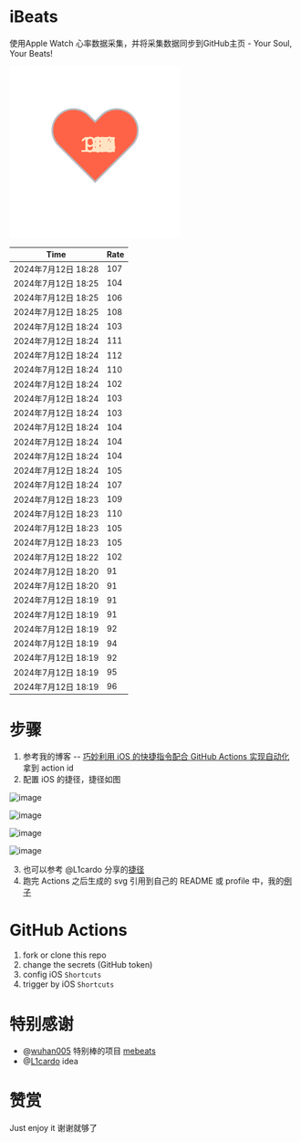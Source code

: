 # iBeats
使用Apple Watch 心率数据采集，并将采集数据同步到GitHub主页 - Your Soul, Your Beats!

![](./files/heart.svg)

<!--START_SECTION:my_heart_rate-->
| Time | Rate | 
 | ---- | ---- | 
| 2024年7月12日 18:28 | 107 |
| 2024年7月12日 18:25 | 104 |
| 2024年7月12日 18:25 | 106 |
| 2024年7月12日 18:25 | 108 |
| 2024年7月12日 18:24 | 103 |
| 2024年7月12日 18:24 | 111 |
| 2024年7月12日 18:24 | 112 |
| 2024年7月12日 18:24 | 110 |
| 2024年7月12日 18:24 | 102 |
| 2024年7月12日 18:24 | 103 |
| 2024年7月12日 18:24 | 103 |
| 2024年7月12日 18:24 | 104 |
| 2024年7月12日 18:24 | 104 |
| 2024年7月12日 18:24 | 104 |
| 2024年7月12日 18:24 | 105 |
| 2024年7月12日 18:24 | 107 |
| 2024年7月12日 18:23 | 109 |
| 2024年7月12日 18:23 | 110 |
| 2024年7月12日 18:23 | 105 |
| 2024年7月12日 18:23 | 105 |
| 2024年7月12日 18:22 | 102 |
| 2024年7月12日 18:20 | 91 |
| 2024年7月12日 18:20 | 91 |
| 2024年7月12日 18:19 | 91 |
| 2024年7月12日 18:19 | 91 |
| 2024年7月12日 18:19 | 92 |
| 2024年7月12日 18:19 | 94 |
| 2024年7月12日 18:19 | 92 |
| 2024年7月12日 18:19 | 95 |
| 2024年7月12日 18:19 | 96 |

<!--END_SECTION:my_heart_rate-->

# 步骤
1. 参考我的博客 -- [巧妙利用 iOS 的快捷指令配合 GitHub Actions 实现自动化](https://github.com/yihong0618/gitblog/issues/198) 拿到 action id
2. 配置 iOS 的捷径，捷径如图

![image](https://user-images.githubusercontent.com/15976103/122154218-0db0b480-ce97-11eb-93bb-5aec07c558dc.png)

![image](https://user-images.githubusercontent.com/15976103/122154236-186b4980-ce97-11eb-8e4b-70551a0391ae.png)

![image](https://user-images.githubusercontent.com/15976103/122154268-2d47dd00-ce97-11eb-902e-3acf292265a9.png)

![image](https://user-images.githubusercontent.com/15976103/122174055-fa144680-ceb4-11eb-9be2-3eb83cd516f7.png)

3. 也可以参考 @L1cardo 分享的[捷径](https://www.icloud.com/shortcuts/6ab6047b459c41ad822ad6b94b1c03d4)
4. 跑完 Actions 之后生成的 svg 引用到自己的 README 或 profile 中，我的[例子](https://github.com/yihong0618) 

# GitHub Actions

1. fork or clone this repo
2. change the secrets (GitHub token)
3. config iOS `Shortcuts` 
4. trigger by iOS `Shortcuts`

# 特别感谢
- @[wuhan005](https://github.com/wuhan005) 特别棒的项目 [mebeats](https://github.com/wuhan005/mebeats)
- @[L1cardo](https://github.com/L1cardo) idea

# 赞赏
Just enjoy it
谢谢就够了
